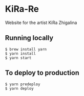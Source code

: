 # KiRa-Re
Website for the artist KiRa Zhigalina

## Running locally

```
$ brew install yarn
$ yarn install
$ yarn start
```

## To deploy to production

```
$ yarn predeploy
$ yarn deploy
```
